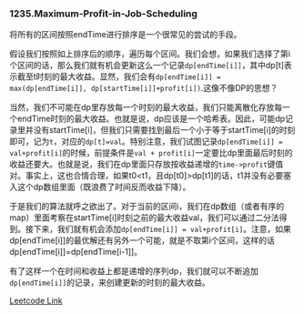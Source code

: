 ### 1235.Maximum-Profit-in-Job-Scheduling

将所有的区间按照endTime进行排序是一个很常见的尝试的手段。

假设我们按照如上排序后的顺序，遍历每个区间。我们会想，如果我们选择了第i个区间的话，那么我们就有机会更新这么一个记录```dp[endTime[i]]```，其中dp[t]表示截至t时刻的最大收益。显然，我们会有```dp[endTime[i]] = max(dp[endTime[i]], dp[startTime[i]]+profit[i])```.这像不像DP的思想？

当然，我们不可能在dp里存放每一个时刻的最大收益，我们只能离散化存放每一个endTime时刻的最大收益。也就是说，dp应该是一个哈希表。因此，可能dp记录里并没有startTime[i]，但我们只需要找到最后一个小于等于startTime[i]的时刻即可，记为```t```，对应的```dp[t]=val```。特别注意，我们试图记录```dp[endTime[i]] = val+profit[i]```的时候，前提条件是```val + profit[i]```一定要比dp里面最后时刻的收益还要大。也就是说，我们在dp里面只存放按收益递增的```time->profit```键值对。事实上，这也合情合理，如果t0<t1，且dp[t0]>dp[t1]的话，t1并没有必要塞入这个dp数组里面（既浪费了时间反而收益下降）。

于是我们的算法就呼之欲出了。对于当前的区间i，我们在dp数组（或者有序的map）里面考察在startTime[i]时刻之前的最大收益val，我们可以通过二分法得到。接下来，我们就有机会添加```dp[endTime[i]] = val+profit[i]```。注意，如果dp[endTime[i]]的最优解还有另外一个可能，就是不取第i个区间，这样的话dp[endTime[i]]=dp[endTime[i-1]]。

有了这样一个在时间和收益上都是递增的序列dp，我们就可以不断追加```dp[endTime[i]]```的记录，来创建更新的时刻的最大收益。


[Leetcode Link](https://leetcode.com/problems/maximum-profit-in-job-scheduling)
